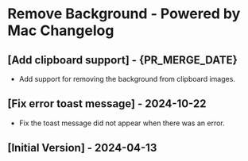 # Remove Background - Powered by Mac Changelog

## [Add clipboard support] - {PR_MERGE_DATE}

- Add support for removing the background from clipboard images.

## [Fix error toast message] - 2024-10-22

- Fix the toast message did not appear when there was an error.

## [Initial Version] - 2024-04-13
